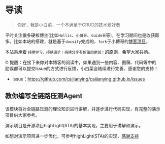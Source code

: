 # 导读

> 你好，我是小白菜，一个不满足于CRUD的技术爱好者

平时关注很多硬核博主(比如`Hollis`、`小傅哥`、`Guide哥`等)，在学习期间也是收获颇多。比如本站的搭建，就是基于`docsify`完成的，`fork`于小傅哥的[博客项目](https://github.com/fuzhengwei/fuzhengwei.github.io)。

本站秉承着 `持续学习，持续进步！持续分享有价值的原创！`的原则，希望大家共勉。

⏰ 提醒：在接下来你对本博客的阅读中，如果遇到一些内容、图稿、代码等中的勘误都可以提交Issue的方式进行反馈，小白菜会陆续进行完善，感谢您的支持！

* Issue：https://github.com/caijianying/caijianying.github.io/issues

## 教你编写全链路压测Agent

该模块将对全链路压测的理论知识进行讲解，并逐步进行代码实现，有完整的演示项目供大家参考。

演示项目是开源项目highLight(STA)的基本实现，主要用于讲解和演示。

如想对演示项目进一步优化，可参考highLight(STA)的实现，[感谢支持](/stress_testing_agent/)
